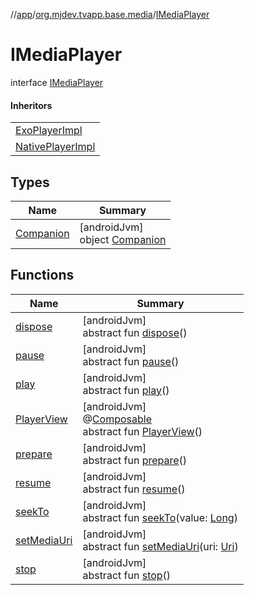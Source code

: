 //[app](../../../index.md)/[org.mjdev.tvapp.base.media](../index.md)/[IMediaPlayer](index.md)

# IMediaPlayer

interface [IMediaPlayer](index.md)

#### Inheritors

| |
|---|
| [ExoPlayerImpl](../-exo-player-impl/index.md) |
| [NativePlayerImpl](../-native-player-impl/index.md) |

## Types

| Name | Summary |
|---|---|
| [Companion](-companion/index.md) | [androidJvm]<br>object [Companion](-companion/index.md) |

## Functions

| Name | Summary |
|---|---|
| [dispose](dispose.md) | [androidJvm]<br>abstract fun [dispose](dispose.md)() |
| [pause](pause.md) | [androidJvm]<br>abstract fun [pause](pause.md)() |
| [play](play.md) | [androidJvm]<br>abstract fun [play](play.md)() |
| [PlayerView](-player-view.md) | [androidJvm]<br>@[Composable](https://developer.android.com/reference/kotlin/androidx/compose/runtime/Composable.html)<br>abstract fun [PlayerView](-player-view.md)() |
| [prepare](prepare.md) | [androidJvm]<br>abstract fun [prepare](prepare.md)() |
| [resume](resume.md) | [androidJvm]<br>abstract fun [resume](resume.md)() |
| [seekTo](seek-to.md) | [androidJvm]<br>abstract fun [seekTo](seek-to.md)(value: [Long](https://kotlinlang.org/api/latest/jvm/stdlib/kotlin/-long/index.html)) |
| [setMediaUri](set-media-uri.md) | [androidJvm]<br>abstract fun [setMediaUri](set-media-uri.md)(uri: [Uri](https://developer.android.com/reference/kotlin/android/net/Uri.html)) |
| [stop](stop.md) | [androidJvm]<br>abstract fun [stop](stop.md)() |
